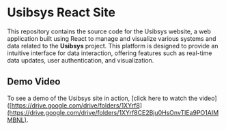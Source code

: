 # Usibsys React Site

This repository contains the source code for the Usibsys website, a web application built using React to manage and visualize various systems and data related to the **Usibsys** project. This platform is designed to provide an intuitive interface for data interaction, offering features such as real-time data updates, user authentication, and visualization.

## Demo Video

To see a demo of the Usibsys site in action, [click here to watch the video]([https://drive.google.com/drive/folders/1XYrf8](https://drive.google.com/drive/folders/1XYrf8CE2Bju0HsOnvTlEa9PO1AIMMBNL).
